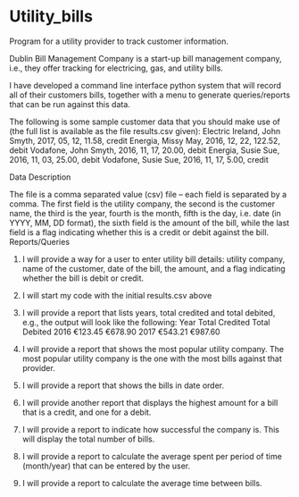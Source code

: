 # Utility_bills
Program for a utility provider to track customer information.

Dublin Bill Management Company is a start-up bill management company, i.e., they offer tracking for electricing, gas, and utility bills.

I have developed a command line interface python system that will record all of their customers bills, together with a menu to generate queries/reports that can be run against this data.

The following is some sample customer data that you should make use of (the full list is available as the file results.csv given):
  Electric Ireland, John Smyth, 2017, 05, 12, 11.58, credit
  Energia, Missy May, 2016, 12, 22, 122.52, debit
  Vodafone, John Smyth, 2016, 11, 17, 20.00, debit
  Energia, Susie Sue, 2016, 11, 03, 25.00, debit
  Vodafone, Susie Sue, 2016, 11, 17, 5.00, credit

Data Description

The file is a comma separated value (csv) file – each field is separated by a comma. The first field is the utility company, the second is the customer name, the third is the year, fourth is the month, fifth is the day, i.e. date  (in YYYY, MM, DD format), the sixth field is the amount of the bill, while the last field is a flag indicating whether this is a credit or debit against the bill.
 
Reports/Queries
1.	I will provide a way for a user to enter utility bill details: utility company, name of the customer, date of the bill, the amount, and a flag indicating whether the bill is debit or credit.
2.	I will start my code with the initial results.csv above
3.	I will provide a report that lists years, total credited and total debited, e.g., the output will look like the following:
Year		Total Credited	Total Debited
2016		   €123.45		     €678.90
2017		   €543.21		     €987.60

4.	I will provide a report that shows the most popular utility company.  The most popular utility company is the one with the most bills against that provider.

5.	I will provide a report that shows the bills in date order.
6.	I will provide another report that displays the highest amount for a bill that is a credit, and one for a debit.
7.	I will provide a report to indicate how successful the company is.  This will display the total number of bills.
8.	I will provide a report to calculate the average spent per period of time (month/year) that can be entered by the user.
9.	I will provide a report to calculate the average time between bills.

